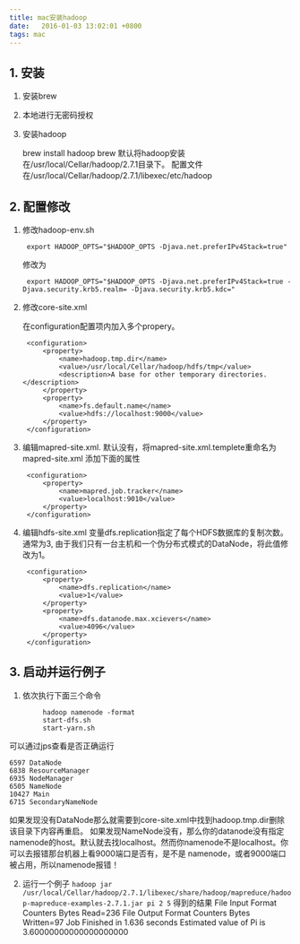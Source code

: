 ```yaml
---
title: mac安装hadoop
date:   2016-01-03 13:02:01 +0800
tags: mac
---
```


## 1. 安装
1. 安装brew
2. 本地进行无密码授权
3. 安装hadoop

    brew install hadoop
    brew 默认将hadoop安装在/usr/local/Cellar/hadoop/2.7.1目录下。
    配置文件在/usr/local/Cellar/hadoop/2.7.1/libexec/etc/hadoop

## 2. 配置修改

1. 修改hadoop-env.sh

        export HADOOP_OPTS="$HADOOP_OPTS -Djava.net.preferIPv4Stack=true"
        
    修改为
        
        export HADOOP_OPTS="$HADOOP_OPTS -Djava.net.preferIPv4Stack=true -Djava.security.krb5.realm= -Djava.security.krb5.kdc="


2. 修改core-site.xml

    在configuration配置项内加入多个propery。

        <configuration>
            <property>     
                <name>hadoop.tmp.dir</name>     
                <value>/usr/local/Cellar/hadoop/hdfs/tmp</value>     
                <description>A base for other temporary directories.</description>   
            </property>   
            <property>     
                <name>fs.default.name</name>     
                <value>hdfs://localhost:9000</value>
            </property>
        </configuration>

3. 编辑mapred-site.xml. 默认没有，将mapred-site.xml.templete重命名为mapred-site.xml
添加下面的属性

        <configuration>
            <property>
                <name>mapred.job.tracker</name>
                <value>localhost:9010</value>   
            </property> 
        </configuration>

4. 编辑hdfs-site.xml
变量dfs.replication指定了每个HDFS数据库的复制次数。 通常为3, 由于我们只有一台主机和一个伪分布式模式的DataNode，将此值修改为1。

        <configuration>
            <property>
                <name>dfs.replication</name>
                <value>1</value>
            </property>
            <property>
                <name>dfs.datanode.max.xcievers</name>
                <value>4096</value>
            </property>
        </configuration>

## 3. 启动并运行例子
1. 依次执行下面三个命令

            hadoop namenode -format
            start-dfs.sh
            start-yarn.sh

可以通过jps查看是否正确运行

    6597 DataNode
    6838 ResourceManager
    6935 NodeManager
    6505 NameNode
    10427 Main
    6715 SecondaryNameNode
如果发现没有DataNode那么就需要到core-site.xml中找到hadoop.tmp.dir删除该目录下内容再重启。
如果发现NameNode没有，那么你的datanode没有指定namenode的host。默认就去找localhost。然而你namenode不是localhost。你可以去报错那台机器上看9000端口是否有，是不是 namenode，或者9000端口被占用，所以namenode报错！

2. 运行一个例子
```hadoop jar /usr/local/Cellar/hadoop/2.7.1/libexec/share/hadoop/mapreduce/hadoop-mapreduce-examples-2.7.1.jar pi 2 5```
得到的结果
    File Input Format Counters
    Bytes Read=236
    File Output Format Counters
    Bytes Written=97
    Job Finished in 1.636 seconds
    Estimated value of Pi is 3.60000000000000000000
